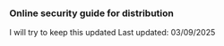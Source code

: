 ### Online security guide for distribution
I will try to keep this updated
Last updated: 03/09/2025

